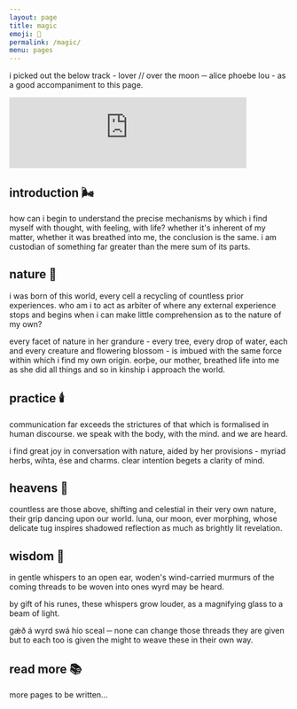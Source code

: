 ```yaml
---
layout: page
title: magic
emoji: 🌿
permalink: /magic/
menu: pages
---
```

i picked out the below track - <span class="subtle">lover // over the moon ─ alice phoebe lou</span> - as a good accompaniment to this page.

<iframe width="428" height="128" src="https://www.youtube.com/embed/xorp4iU7TPY" title="YouTube video player" frameborder="0" allow="accelerometer; autoplay; clipboard-write; encrypted-media; gyroscope; picture-in-picture" allowfullscreen></iframe>

## introduction 🌬️
how can i begin to understand the precise mechanisms by which i find myself with thought, with feeling, with life? whether it's inherent of my matter, whether it was breathed into me, the conclusion is the same. i am custodian of something far greater than the mere sum of its parts.

## nature 🌿
i was born of this world, every cell a recycling of countless prior experiences. who am i to act as arbiter of where any external experience stops and begins when i can make little comprehension as to the nature of my own?

every facet of nature in her grandure - every tree, every drop of water, each and every creature and flowering blossom - is imbued with the same force within which i find my own origin. eorþe, our mother, breathed life into me as she did all things and so in kinship i approach the world.

## practice 🕯️
communication far exceeds the strictures of that which is formalised in human discourse. we speak with the body, with the mind. and we are heard.

i find great joy in conversation with nature, aided by her provisions - myriad herbs, wihta, ése and charms. clear intention begets a clarity of mind.

## heavens 🌙
countless are those above, shifting and celestial in their very own nature, their grip dancing upon our world.
luna, our moon, ever morphing, whose delicate tug inspires shadowed reflection as much as brightly lit revelation.

## wisdom 🧵
in gentle whispers to an open ear, woden's wind-carried murmurs of the coming threads to be woven into ones wyrd may be heard.

by gift of his runes, these whispers grow louder, as a magnifying glass to a beam of light.

gǽð á wyrd swá hío sceal ─ none can change those threads they are given but to each too is given the might to weave these in their own way.

## read more 📚
more pages to be written...